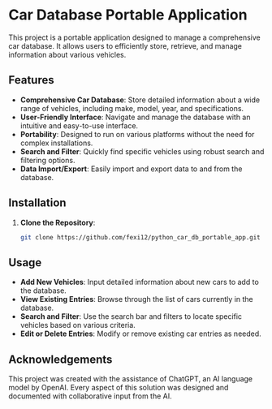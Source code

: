 # Car Database Portable Application

This project is a portable application designed to manage a comprehensive car database. It allows users to efficiently store, retrieve, and manage information about various vehicles.

## Features

- **Comprehensive Car Database**: Store detailed information about a wide range of vehicles, including make, model, year, and specifications.
- **User-Friendly Interface**: Navigate and manage the database with an intuitive and easy-to-use interface.
- **Portability**: Designed to run on various platforms without the need for complex installations.
- **Search and Filter**: Quickly find specific vehicles using robust search and filtering options.
- **Data Import/Export**: Easily import and export data to and from the database.

## Installation

1. **Clone the Repository**:
   ```bash
   git clone https://github.com/fexi12/python_car_db_portable_app.git

## Usage

- **Add New Vehicles**: Input detailed information about new cars to add to the database.
- **View Existing Entries**: Browse through the list of cars currently in the database.
- **Search and Filter**: Use the search bar and filters to locate specific vehicles based on various criteria.
- **Edit or Delete Entries**: Modify or remove existing car entries as needed.

## Acknowledgements

This project was created with the assistance of ChatGPT, an AI language model by OpenAI. Every aspect of this solution was designed and documented with collaborative input from the AI.